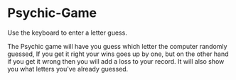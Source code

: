 # Psychic-Game
Use the keyboard to enter a letter guess.

The Psychic game will have you guess which letter the computer randomly guessed, If you get it right your wins goes up by one, but on the other hand if you get it wrong then you will add a loss to your record. It will also show you what letters you've already guessed. 
